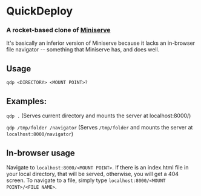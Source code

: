 # QuickDeploy
### A rocket-based clone of [Miniserve](https://github.com/svenstaro/miniserve/)

It's basically an inferior version of Miniserve because it lacks an in-browser file navigator -- something that Miniserve has, and does well.

## Usage
`qdp <DIRECTORY> <MOUNT POINT>?`

## Examples:
`qdp .`
(Serves current directory and mounts the server at localhost:8000/)

`qdp /tmp/folder /navigator`
(Serves `/tmp/folder` and mounts the server at `localhost:8000/navigator`)

## In-browser usage
Navigate to `localhost:8000/<MOUNT POINT>`. If there is an index.html file in your local directory, that will be served, otherwise, you will get a 404 screen. To navigate to a file, simply type `localhost:8000/<MOUNT POINT>/<FILE NAME>`.